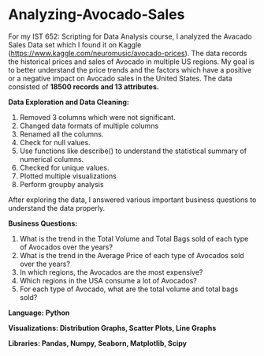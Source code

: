 # Analyzing-Avocado-Sales


For my IST 652: Scripting for Data Analysis course, I analyzed the Avacado Sales Data set which I found it on Kaggle (https://www.kaggle.com/neuromusic/avocado-prices). The data records the historical prices and sales of Avocado in multiple US regions. My goal is to better understand the price trends and the factors which have a positive or a negative impact on Avocado sales in the United States. The data consisted of **18500 records and 13 attributes.**

**Data Exploration and Data Cleaning:**
1. Removed 3 columns which were not significant.
2. Changed data formats of multiple columns
3. Renamed all the columns.
4. Check for null values.
5. Use functions like describe() to understand the statistical summary of numerical columns.
6. Checked for unique values.
7. Plotted multiple visualizations
8. Perform groupby analysis

After exploring the data, I answered various important business questions to understand the data properly.

**Business Questions:**
1. What is the trend in the Total Volume and Total Bags sold of each type of Avocados over the years?
2. What is the trend in the Average Price of each type of Avocados sold over the years?
3. In which regions, the Avocados are the most expensive?
4. Which regions in the USA consume a lot of Avocados?
5. For each type of Avocado, what are the total volume and total bags sold?

**Language: Python**

**Visualizations: Distribution Graphs, Scatter Plots, Line Graphs**

**Libraries: Pandas, Numpy, Seaborn, Matplotlib, Scipy**

